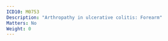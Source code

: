 ```yaml
---
ICD10: M0753
Description: "Arthropathy in ulcerative colitis: Forearm"
Matters: No
Weight: 0
---
```


